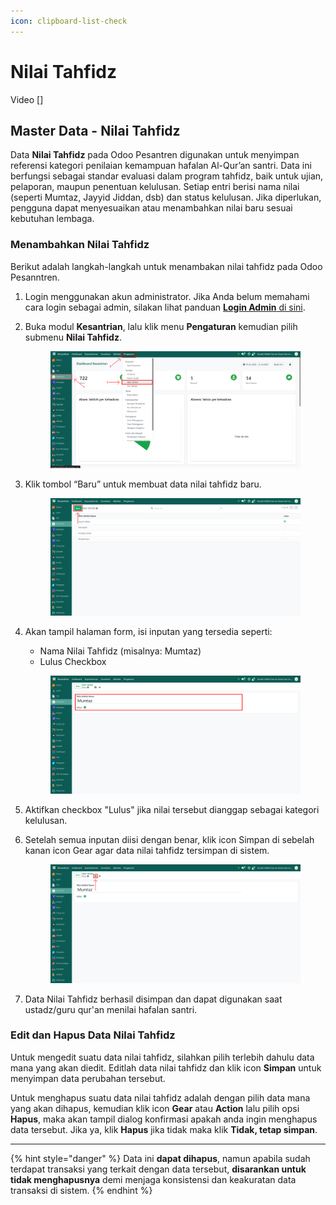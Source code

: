 ```yaml
---
icon: clipboard-list-check
---
```


# Nilai Tahfidz

Video \[]

## Master Data - Nilai Tahfidz

Data **Nilai Tahfidz** pada Odoo Pesantren digunakan untuk menyimpan referensi kategori penilaian kemampuan hafalan Al-Qur’an santri. Data ini berfungsi sebagai standar evaluasi dalam program tahfidz, baik untuk ujian, pelaporan, maupun penentuan kelulusan. Setiap entri berisi nama nilai (seperti Mumtaz, Jayyid Jiddan, dsb) dan status kelulusan. Jika diperlukan, pengguna dapat menyesuaikan atau menambahkan nilai baru sesuai kebutuhan lembaga.

### Menambahkan Nilai Tahfidz

Berikut adalah langkah-langkah untuk menambakan nilai tahfidz pada Odoo Pesanntren.

1. Login menggunakan akun administrator. Jika Anda belum memahami cara login sebagai admin, silakan lihat panduan [**Login Admin** di sini](../../../panduan-login/login-admin.md).
2.  Buka modul **Kesantrian**, lalu klik menu **Pengaturan** kemudian pilih submenu **Nilai Tahfidz**.

    <figure><img src="../../../.gitbook/assets/images-149.png" alt=""><figcaption></figcaption></figure>


3.  Klik tombol “Baru” untuk membuat data nilai tahfidz baru.

    <figure><img src="../../../.gitbook/assets/images-150.png" alt=""><figcaption></figcaption></figure>


4.  Akan tampil halaman form, isi inputan yang tersedia seperti:

    * Nama Nilai Tahfidz (misalnya: Mumtaz)
    * Lulus Checkbox

    <figure><img src="../../../.gitbook/assets/images-151.png" alt=""><figcaption></figcaption></figure>


5. Aktifkan checkbox "Lulus" jika nilai tersebut dianggap sebagai kategori kelulusan.
6.  Setelah semua inputan diisi dengan benar, klik icon Simpan di sebelah kanan icon Gear agar data nilai tahfidz tersimpan di sistem.

    <figure><img src="../../../.gitbook/assets/images-152.png" alt=""><figcaption></figcaption></figure>


7. Data Nilai Tahfidz berhasil disimpan dan dapat digunakan saat ustadz/guru qur'an menilai hafalan santri.

### Edit dan Hapus Data Nilai Tahfidz

Untuk mengedit suatu data nilai tahfidz, silahkan pilih terlebih dahulu data mana yang akan diedit. Editlah data nilai tahfidz dan klik icon **Simpan** untuk menyimpan data perubahan tersebut.

Untuk menghapus suatu data nilai tahfidz adalah dengan pilih data mana yang akan dihapus, kemudian klik icon **Gear** atau **Action** lalu pilih opsi **Hapus**, maka akan tampil dialog konfirmasi apakah anda ingin menghapus data tersebut. Jika ya, klik **Hapus** jika tidak maka klik **Tidak, tetap simpan**.

***

{% hint style="danger" %}
Data ini **dapat dihapus**, namun apabila sudah terdapat transaksi yang terkait dengan data tersebut, **disarankan untuk tidak menghapusnya** demi menjaga konsistensi dan keakuratan data transaksi di sistem.
{% endhint %}

